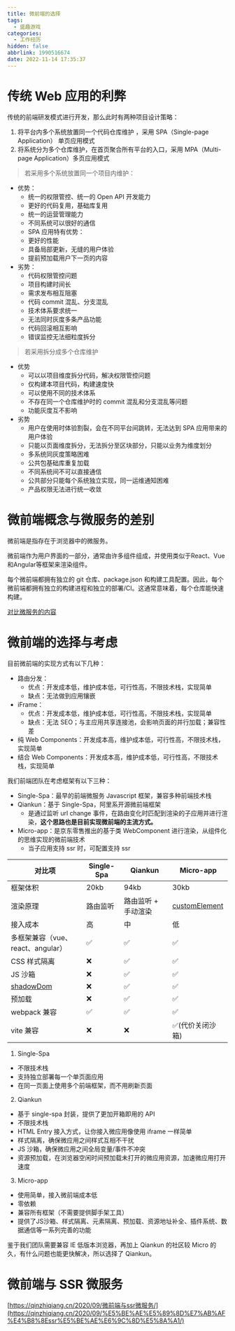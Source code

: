 ```yaml
---
title: 微前端的选择
tags:
  - 盛趣游戏
categories:
  - 工作经历
hidden: false
abbrlink: 1990516674
date: 2022-11-14 17:35:37
---
```


# 传统 Web 应用的利弊

传统的前端研发模式进行开发，那么此时有两种项目设计策略：

1. 将平台内多个系统放置同一个代码仓库维护 ，采用 SPA（Single-page Application） 单页应用模式
2. 将系统分为多个仓库维护，在首页聚合所有平台的入口，采用 MPA（Multi-page Application）多页应用模式

> 若采用多个系统放置同一个项目内维护：

- 优势：
  - 统一的权限管控、统一的 Open API 开发能力
  - 更好的代码复用，基础库复用
  - 统一的运营管理能力
  - 不同系统可以很好的通信
  - SPA 应用特有优势：
  - 更好的性能
  - 具备局部更新，无缝的用户体验
  - 提前预加载用户下一页的内容
- 劣势：
  - 代码权限管控问题
  - 项目构建时间长
  - 需求发布相互阻塞
  - 代码 commit 混乱、分支混乱
  - 技术体系要求统一
  - 无法同时灰度多条产品功能
  - 代码回滚相互影响
  - 错误监控无法细粒度拆分

> 若采用拆分成多个仓库维护

- 优势
  - 可以以项目维度拆分代码，解决权限管控问题
  - 仅构建本项目代码，构建速度快
  - 可以使用不同的技术体系
  - 不存在同一个仓库维护时的 commit 混乱和分支混乱等问题
  - 功能灰度互不影响
- 劣势
  - 用户在使用时体验割裂，会在不同平台间跳转，无法达到 SPA 应用带来的用户体验
  - 只能以页面维度拆分，无法拆分至区块部分，只能以业务为维度划分
  - 多系统同灰度策略困难
  - 公共包基础库重复加载
  - 不同系统间不可以直接通信
  - 公共部分只能每个系统独立实现，同一运维通知困难
  - 产品权限无法进行统一收敛

# 微前端概念与微服务的差别

微前端是指存在于浏览器中的微服务。

微前端作为用户界面的一部分，通常由许多组件组成，并使用类似于React、Vue和Angular等框架来渲染组件。

每个微前端都拥有独立的 git 仓库、package.json 和构建工具配置。因此，每个微前端都拥有独立的构建进程和独立的部署/CI。这通常意味着，每个仓库能快速构建。

[对比微服务的内容](https://zh-hans.single-spa.js.org/docs/microfrontends-concept#%E5%AF%B9%E6%AF%94%E5%BE%AE%E6%9C%8D%E5%8A%A1)

# 微前端的选择与考虑

目前微前端的实现方式有以下几种：
- 路由分发：
  - 优点：开发成本低，维护成本低，可行性高，不限技术栈，实现简单
  - 缺点：无法做到应用镶嵌
- iFrame：
  - 优点：开发成本低，维护成本低，可行性高，不限技术栈，实现简单
  - 缺点：无法 SEO；与主应用共享连接池，会影响页面的并行加载；兼容性差
- 纯 Web Components：开发成本高，维护成本低，可行性高，不限技术栈，实现简单
- 结合 Web Components：开发成本高，维护成本低，可行性高，不限技术栈，实现简单

我们前端团队在考虑框架有以下三种：
- Single-Spa：最早的前端微服务 Javascript 框架，兼容多种前端技术栈
- Qiankun：基于 Single-Spa，阿里系开源微前端框架
  - 是通过监听 url change 事件，在路由变化时匹配到渲染的子应用并进行渲染，**这个思路也是目前实现微前端的主流方式。**
- Micro-app：是京东零售推出的基于类 WebComponent 进行渲染，从组件化的思维实现的微前端技术
  - 当子应用支持 ssr 时，可配置支持 ssr

| 对比项 | Single-Spa | Qiankun | Micro-app |
| -- | -- | -- | -- |
| 框架体积 | 20kb | 94kb | 30kb |
| 渲染原理 | 路由监听 | 路由监听 + 手动渲染 | [customElement](https://developer.mozilla.org/zh-CN/docs/Web/Web_Components/Using_custom_elements) |
| 接入成本 | 高 | 中 | 低 |
| 多框架兼容（vue、react、angular）| ✅ | ✅ | ✅ |
| CSS 样式隔离 | ❌ | ✅ | ✅ |
| JS 沙箱 | ❌ | ✅ | ✅ |
| [shadowDom](https://developer.mozilla.org/zh-CN/docs/Web/Web_Components/Using_shadow_DOM) | ❌ | ✅ | ✅ |
| 预加载 | ❌ | ✅ | ✅ |
| webpack 兼容 | ✅ | ✅ | ✅ |
| vite 兼容 | ❌ | ❌ | ✅(代价关闭沙箱) |

1. Single-Spa
  - 不限技术栈
  - 支持独立部署每一个单页面应用
  - 在同一页面上使用多个前端框架，而不用刷新页面
2. Qiankun
  - 基于 single-spa 封装，提供了更加开箱即用的 API
  - 不限技术栈
  - HTML Entry 接入方式，让你接入微应用像使用 iframe 一样简单
  - 样式隔离，确保微应用之间样式互相不干扰
  - JS 沙箱，确保微应用之间全局变量/事件不冲突
  - 资源预加载，在浏览器空闲时间预加载未打开的微应用资源，加速微应用打开速度
3. Micro-app
  - 使用简单，接入微前端成本低
  - 零依赖
  - 兼容所有框架（不需要提供脚手架工具）
  - 提供了JS沙箱、样式隔离、元素隔离、预加载、资源地址补全、插件系统、数据通信等一系列完善的功能

鉴于我们团队需要兼容 IE 低版本浏览器，再加上 Qiankun 的社区较 Micro 的久，有什么问题也能更快解决，所以选择了 Qiankun。

# 微前端与 SSR 微服务

[https://qinzhiqiang.cn/2020/09/微前端与ssr微服务/](https://qinzhiqiang.cn/2020/09/%E5%BE%AE%E5%89%8D%E7%AB%AF%E4%B8%8Essr%E5%BE%AE%E6%9C%8D%E5%8A%A1/)

